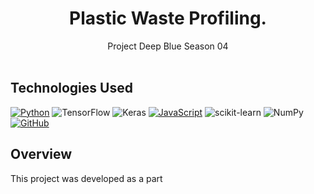 <a id="readme-top"></a>

<div align="center">
  <h1 align="center">Plastic Waste Profiling.</h1>
  <p align="center">
    Project Deep Blue Season 04
    <br />
    <br />
  </p>
</div>

## Technologies Used
[![Python](https://img.shields.io/badge/Python-FFD43B?style=for-the-badge&logo=python&logoColor=blue)](https://www.python.org/)
![TensorFlow](https://img.shields.io/badge/TensorFlow-%23FF6F00.svg?style=for-the-badge&logo=TensorFlow&logoColor=white)
![Keras](https://img.shields.io/badge/Keras-%23D00000.svg?style=for-the-badge&logo=Keras&logoColor=white)
[![JavaScript](https://img.shields.io/badge/javascript-%23323330.svg?style=for-the-badge&logo=javascript&logoColor=%23F7DF1E)](https://www.javascript.com/)
![scikit-learn](https://img.shields.io/badge/scikit--learn-%23F7931E.svg?style=for-the-badge&logo=scikit-learn&logoColor=white)
![NumPy](https://img.shields.io/badge/numpy-%23013243.svg?style=for-the-badge&logo=numpy&logoColor=white)
[![GitHub](https://img.shields.io/badge/GitHub-100000?style=for-the-badge&logo=github&logoColor=white)](https://github.com/)


## Overview
This project was developed as a part 
